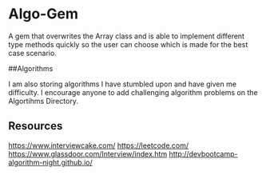 # Algo-Gem


A gem that overwrites the Array class and is able to implement different type methods quickly so the user can choose which is made for the best case scenario.



##Algorithms

I am also storing algorithms I have stumbled upon and have given me difficulty.
I encourage anyone to add challenging algorithm problems on the Algortihms Directory.


## Resources

https://www.interviewcake.com/
https://leetcode.com/
https://www.glassdoor.com/Interview/index.htm
http://devbootcamp-algorithm-night.github.io/
